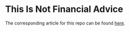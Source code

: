 # This Is Not Financial Advice

The corresponding article for this repo can be found [here](https://medium.com/nerd-for-tech/pipeline-to-atlantis-18aa36dc6ecf).

